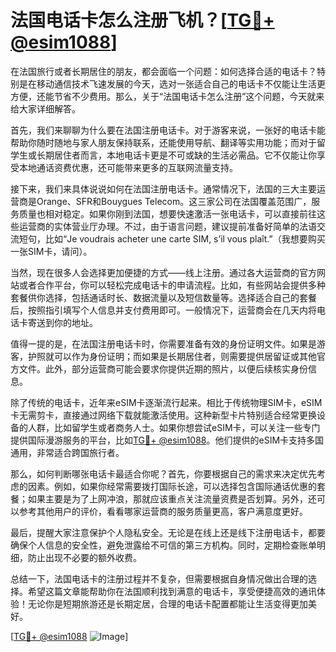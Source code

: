 # 法国电话卡怎么注册飞机？[[TG💪+ @esim1088](https://t.me/s/esim1088)]

在法国旅行或者长期居住的朋友，都会面临一个问题：如何选择合适的电话卡？特别是在移动通信技术飞速发展的今天，选对一张适合自己的电话卡不仅能让生活更方便，还能节省不少费用。那么，关于“法国电话卡怎么注册”这个问题，今天就来给大家详细解答。

首先，我们来聊聊为什么要在法国注册电话卡。对于游客来说，一张好的电话卡能帮助你随时随地与家人朋友保持联系，还能使用导航、翻译等实用功能；而对于留学生或长期居住者而言，本地电话卡更是不可或缺的生活必需品。它不仅能让你享受本地通话资费优惠，还可能带来更多的互联网流量支持。

接下来，我们来具体说说如何在法国注册电话卡。通常情况下，法国的三大主要运营商是Orange、SFR和Bouygues Telecom。这三家公司在法国覆盖范围广，服务质量也相对稳定。如果你刚到法国，想要快速激活一张电话卡，可以直接前往这些运营商的实体营业厅办理。不过，由于语言问题，建议提前准备好简单的法语交流短句，比如“Je voudrais acheter une carte SIM, s’il vous plaît.”（我想要购买一张SIM卡，请问）。

当然，现在很多人会选择更加便捷的方式——线上注册。通过各大运营商的官方网站或者合作平台，你可以轻松完成电话卡的申请流程。比如，有些网站会提供多种套餐供你选择，包括通话时长、数据流量以及短信数量等。选择适合自己的套餐后，按照指引填写个人信息并支付费用即可。一般情况下，运营商会在几天内将电话卡寄送到你的地址。

值得一提的是，在法国注册电话卡时，你需要准备有效的身份证明文件。如果是游客，护照就可以作为身份证明；而如果是长期居住者，则需要提供居留证或其他官方文件。此外，部分运营商可能会要求你提供近期的照片，以便后续核实身份信息。

除了传统的电话卡，近年来eSIM卡逐渐流行起来。相比于传统物理SIM卡，eSIM卡无需剪卡，直接通过网络下载就能激活使用。这种新型卡片特别适合经常更换设备的人群，比如留学生或者商务人士。如果你想尝试eSIM卡，可以关注一些专门提供国际漫游服务的平台，比如[TG💪+ @esim1088](https://t.me/s/esim1088)。他们提供的eSIM卡支持多国通用，非常适合跨国旅行者。

那么，如何判断哪张电话卡最适合你呢？首先，你要根据自己的需求来决定优先考虑的因素。例如，如果你经常需要拨打国际长途，可以选择包含国际通话优惠的套餐；如果主要是为了上网冲浪，那就应该重点关注流量资费是否划算。另外，还可以参考其他用户的评价，看看哪家运营商的服务质量更高，客户满意度更好。

最后，提醒大家注意保护个人隐私安全。无论是在线上还是线下注册电话卡，都要确保个人信息的安全性，避免泄露给不可信的第三方机构。同时，定期检查账单明细，防止出现不必要的额外收费。

总结一下，法国电话卡的注册过程并不复杂，但需要根据自身情况做出合理的选择。希望这篇文章能帮助你在法国顺利找到满意的电话卡，享受便捷高效的通讯体验！无论你是短期旅游还是长期定居，合理的电话卡配置都能让生活变得更加美好。

[[TG💪+ @esim1088](https://t.me/s/esim1088) ![Image](https://i.postimg.cc/4NQfJmqS/Snipaste-2025-05-13-00-14-12.png)]